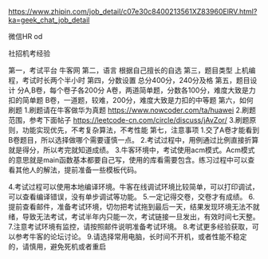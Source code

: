 https://www.zhipin.com/job_detail/c07e30c8400213561XZ83960ElRV.html?ka=geek_chat_job_detail

微信HR od

社招机考经验

第一，考试平台
    牛客网
第二，语言
    根据自己擅长的自选
第三，题目类型
    上机编程，考试时长两个半小时
第四，分数设置
    总分400分，240分及格
第五，题目设计
    分A,B卷，每个卷子各200分
    A卷，两道简单题，分数各100分，难度大致是力扣的简单题
    B卷，一道题，较难，200分，难度大致是力扣的中等题
 第六，如何刷题
1.刷题请在牛客做华为真题
https://www.nowcoder.com/ta/huawei
2.刷题范围，参考下面帖子
https://leetcode-cn.com/circle/discuss/jAvZor/
3.刷题原则，功能实现优先，不考复杂算法，不考性能
第七，注意事项
1.交了A卷才能看到B卷题目，所以选择做哪个需要谨慎一点。
2.考试过程中，用例通过比例直接折算就是得分，所以考完就知道成绩。
3.牛客环境中，考试使用acm模式。Acm模式的意思就是main函数基本都要自己写，使用的库看需要包含。练习过程中可以查看其他人的解法，提前准备一些模板代码。

4.考试过程可以使用本地编译环境。牛客在线调试环境比较简单，可以打印调试，可以查看编译错误，没有单步调试等功能。
5.一定记得交卷，交卷才有成绩。
6.提前查看邮件，准备考试环境，切勿把考试拖到最后一天，结果发现环境无法不就绪，导致无法考试，考试半年内只能一次，考试链接一旦发出，有效时间七天整。
7.注意考试环境有监控，请按照邮件说明准备考试环境。
8.考试更多经验获取，可以参考牛客的论坛讨论。
9.请选择常用电脑，长时间不开机，或者性能不稳定的，请慎用，避免死机或者重启